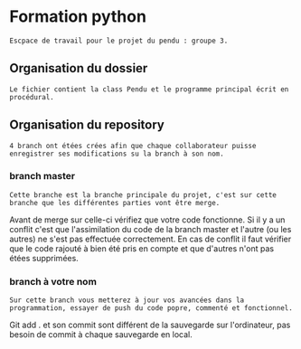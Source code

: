 # Formation python
	Escpace de travail pour le projet du pendu : groupe 3.

## Organisation du dossier
	Le fichier contient la class Pendu et le programme principal écrit en procédural.
 
 ## Organisation du repository
	4 branch ont étées crées afin que chaque collaborateur puisse enregistrer ses modifications su la branch à son nom.
  
  ### branch master
	Cette branche est la branche principale du projet, c'est sur cette branche que les différentes parties vont être merge.
Avant de merge sur celle-ci vérifiez que votre code fonctionne.
Si il y a un conflit c'est que l'assimilation du code de la branch master et l'autre (ou les autres) ne s'est pas effectuée correctement.
En cas de conflit il faut vérifier que le code rajouté à bien été pris en compte et que d'autres n'ont pas étées supprimées.
   
   ### branch à votre nom
	Sur cette branch vous metterez à jour vos avancées dans la programmation, essayer de push du code popre, commenté et fonctionnel.
Git add . et son commit sont différent de la sauvegarde sur l'ordinateur, pas besoin de commit à chaque sauvegarde en local.



